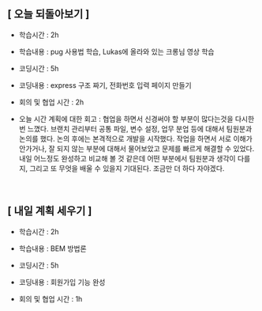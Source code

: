 ## [ 오늘 되돌아보기 ]

- 학습시간 : 2h

- 학습내용 : pug 사용법 학습, Lukas에 올라와 있는 크롱님 영상 학습 

- 코딩시간 : 5h

- 코딩내용 : express 구조 짜기, 전화번호 입력 페이지 만들기

- 회의 및 협업 시간 : 2h

- 오늘 시간 계획에 대한 회고 : 협업을 하면서 신경써야 할 부분이 많다는것을 다시한번 느꼈다. 브랜치 관리부터 공통 파일, 변수 설정, 업무 분업 등에 대해서 팀원분과 논의를 했다. 논의 후에는 본격적으로 개발을 시작했다.
작업을 하면서 서로 이해가 안가거나, 잘 되지 않는 부분에 대해서 물어보았고 문제를 빠르게 해결할 수 있었다. 내일 어느정도 완성하고 비교해 볼 것 같은데 어떤 부분에서 팀원분과 생각이 다를지, 그리고 또 무엇을 배울 수 있을지 기대된다. 조금만 더 하다 자야겠다.


</br>

## [ 내일 계획 세우기 ]

- 학습시간 : 2h

- 학습내용 : BEM 방법론

- 코딩시간 : 5h

- 코딩내용 : 회원가입 기능 완성

- 회의 및 협업 시간 : 1h
